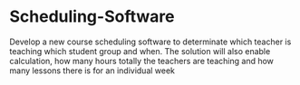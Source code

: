 # Scheduling-Software 
Develop a new course scheduling software to determinate which teacher is teaching which student group and when. 
The solution will also enable calculation, how many hours totally the teachers are teaching and how many lessons there is for an individual week
